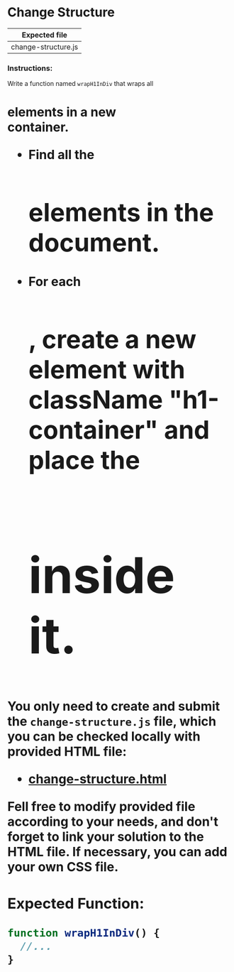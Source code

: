 # Change Structure

| Expected file       |
| ------------------- |
| change-structure.js |

### Instructions:

Write a function named `wrapH1InDiv` that wraps all <h1> elements in a new <div> container.

- Find all the <h1> elements in the document.
- For each <h1>, create a new <div> element with className "h1-container" and place the <h1> inside it.

You only need to create and submit the `change-structure.js` file, which you can be checked locally with provided HTML file:

- [change-structure.html](https://github.com/alem-platform/sprint-js/blob/main/story07/change-structure/change-structure.html)

Fell free to modify provided file according to your needs, and don't forget to link your solution to the HTML file. If necessary, you can add your own CSS file.

### Expected Function:

```js
function wrapH1InDiv() {
  //...
}
```
